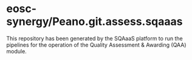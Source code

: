 <!--
SPDX-FileCopyrightText: Copyright contributors to the Software Quality Assurance as a Service (SQAaaS) project <sqaaas@ibergrid.eu>

SPDX-License-Identifier: GPL-3.0-only
-->

# eosc-synergy/Peano.git.assess.sqaaas
This repository has been generated by the SQAaaS platform to run the pipelines
for the operation of the
Quality Assessment & Awarding (QAA)
module.